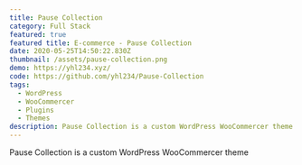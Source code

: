 ```yaml
---
title: Pause Collection
category: Full Stack
featured: true
featured title: E-commerce - Pause Collection
date: 2020-05-25T14:50:22.830Z
thumbnail: /assets/pause-collection.png
demo: https://yhl234.xyz/
code: https://github.com/yhl234/Pause-Collection
tags:
  - WordPress
  - WooCommercer
  - Plugins
  - Themes
description: Pause Collection is a custom WordPress WooCommercer theme
---
```

Pause Collection is a custom WordPress WooCommercer theme